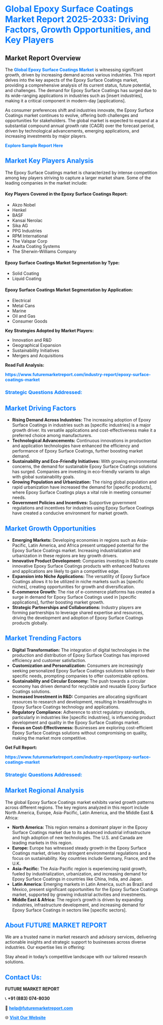<h1 style="color: #007BFF;">Global Epoxy Surface Coatings Market Report 2025-2033: Driving Factors, Growth Opportunities, and Key Players</h1>

<section id="overview">
<h2>Market Report Overview</h2>
<p>The <a href="https://www.futuremarketreport.com/industry-report/epoxy-surface-coatings-market" style="color: #007BFF; text-decoration: none;"><strong>Global Epoxy Surface Coatings Market</strong></a> is witnessing significant growth, driven by increasing demand across various industries. This report delves into the key aspects of the Epoxy Surface Coatings market, providing a comprehensive analysis of its current status, future potential, and challenges. The demand for Epoxy Surface Coatings has surged due to its wide-ranging applications in industries such as [insert industries], making it a critical component in modern-day [applications].</p>
<p>As consumer preferences shift and industries innovate, the Epoxy Surface Coatings market continues to evolve, offering both challenges and opportunities for stakeholders. The global market is expected to expand at a substantial compound annual growth rate (CAGR) over the forecast period, driven by technological advancements, emerging applications, and increasing investments by major players.</p>
</section>

<section id="overview">
<p><a href="https://www.futuremarketreport.com/request-sample/reportId=103905" style="color: #007BFF; text-decoration: none;"><strong>Explore Sample Report Here</strong></a></p>
</section>

<section id="key-players">
<h2 style="color: #007BFF;">Market Key Players Analysis</h2>
<p>The Epoxy Surface Coatings market is characterized by intense competition among key players striving to capture a larger market share. Some of the leading companies in the market include:</p>
<h4>Key Players Covered in the Epoxy Surface Coatings Report:</h4>
<ul><li>Akzo Nobel</li><li>Henkel</li><li>BASF</li><li>Kansai Nerolac</li><li>Sika AG</li><li>PPG Industries</li><li>RPM International</li><li>The Valspar Corp</li><li>Axalta Coating Systems</li><li>The Sherwin-Williams Company</li></ul>
<h4>Epoxy Surface Coatings Market Segmentation by Type:</h4>
<ul><li>Solid Coating</li><li>Liquid Coating</li></ul>

<h4>Epoxy Surface Coatings Market Segmentation by Application:</h4>
<ul><li>Electrical</li><li>Metal Cans</li><li>Marine</li><li>Oil and Gas</li><li>Consumer Goods</li></ul>
<p><strong>Key Strategies Adopted by Market Players:</strong></p>
<ul>
<li>Innovation and R&D</li>
<li>Geographical Expansion</li>
<li>Sustainability Initiatives</li>
<li>Mergers and Acquisitions</li>
</ul>
</section>

<section>
<p><strong>Read Full Analysis: </strong></p><a href="https://www.futuremarketreport.com/industry-report/epoxy-surface-coatings-market" style="color: #007BFF; text-decoration: none;"><strong>https://www.futuremarketreport.com/industry-report/epoxy-surface-coatings-market</strong></a>
<h3 style="color: #007BFF;">Strategic Questions Addressed:</h3>
</section>

<section id="driving-factors">
<h2 style="color: #007BFF;">Market Driving Factors</h2>
<ul>
<li><strong>Rising Demand Across Industries:</strong> The increasing adoption of Epoxy Surface Coatings in industries such as [specific industries] is a major growth driver. Its versatile applications and cost-effectiveness make it a preferred choice among manufacturers.</li>
<li><strong>Technological Advancements:</strong> Continuous innovations in production and application technologies have enhanced the efficiency and performance of Epoxy Surface Coatings, further boosting market demand.</li>
<li><strong>Sustainability and Eco-Friendly Initiatives:</strong> With growing environmental concerns, the demand for sustainable Epoxy Surface Coatings solutions has surged. Companies are investing in eco-friendly variants to align with global sustainability goals.</li>
<li><strong>Growing Population and Urbanization:</strong> The rising global population and rapid urbanization have increased the demand for [specific products], where Epoxy Surface Coatings plays a vital role in meeting consumer needs.</li>
<li><strong>Government Policies and Incentives:</strong> Supportive government regulations and incentives for industries using Epoxy Surface Coatings have created a conducive environment for market growth.</li>
</ul>
</section>

<section id="growth-opportunities">
<h2 style="color: #007BFF;">Market Growth Opportunities</h2>
<ul>
<li><strong>Emerging Markets:</strong> Developing economies in regions such as Asia-Pacific, Latin America, and Africa present untapped potential for the Epoxy Surface Coatings market. Increasing industrialization and urbanization in these regions are key growth drivers.</li>
<li><strong>Innovative Product Development:</strong> Companies investing in R&D to create innovative Epoxy Surface Coatings products with enhanced features and applications are likely to gain a competitive edge.</li>
<li><strong>Expansion into Niche Applications:</strong> The versatility of Epoxy Surface Coatings allows it to be utilized in niche markets such as [specific niches], creating opportunities for growth and diversification.</li>
<li><strong>E-commerce Growth:</strong> The rise of e-commerce platforms has created a surge in demand for Epoxy Surface Coatings used in [specific applications], further boosting market growth.</li>
<li><strong>Strategic Partnerships and Collaborations:</strong> Industry players are forming partnerships to leverage shared expertise and resources, driving the development and adoption of Epoxy Surface Coatings products globally.</li>
</ul>
</section>

<section id="trending-factors">
<h2 style="color: #007BFF;">Market Trending Factors</h2>
<ul>
<li><strong>Digital Transformation:</strong> The integration of digital technologies in the production and distribution of Epoxy Surface Coatings has improved efficiency and customer satisfaction.</li>
<li><strong>Customization and Personalization:</strong> Consumers are increasingly seeking personalized Epoxy Surface Coatings solutions tailored to their specific needs, prompting companies to offer customizable options.</li>
<li><strong>Sustainability and Circular Economy:</strong> The push towards a circular economy has driven demand for recyclable and reusable Epoxy Surface Coatings solutions.</li>
<li><strong>Increased Investment in R&D:</strong> Companies are allocating significant resources to research and development, resulting in breakthroughs in Epoxy Surface Coatings technology and applications.</li>
<li><strong>Regulatory Compliance:</strong> Adherence to strict regulatory standards, particularly in industries like [specific industries], is influencing product development and quality in the Epoxy Surface Coatings market.</li>
<li><strong>Focus on Cost-Effectiveness:</strong> Businesses are exploring cost-efficient Epoxy Surface Coatings solutions without compromising on quality, making the market more competitive.</li>
</ul>
</section>

<section>
<p><strong>Get Full Report: </strong></p><a href="https://www.futuremarketreport.com/industry-report/epoxy-surface-coatings-market" style="color: #007BFF; text-decoration: none;"><strong>https://www.futuremarketreport.com/industry-report/epoxy-surface-coatings-market</strong></a>
<h3 style="color: #007BFF;">Strategic Questions Addressed:</h3>
</section>


<section id="regional-analysis">
<h2 style="color: #007BFF;">Market Regional Analysis</h2>
<p>The global Epoxy Surface Coatings market exhibits varied growth patterns across different regions. The key regions analyzed in this report include North America, Europe, Asia-Pacific, Latin America, and the Middle East & Africa:</p>
<ul>
<li><strong>North America:</strong> This region remains a dominant player in the Epoxy Surface Coatings market due to its advanced industrial infrastructure and high adoption of new technologies. The U.S. and Canada are leading markets in this region.</li>
<li><strong>Europe:</strong> Europe has witnessed steady growth in the Epoxy Surface Coatings market, driven by stringent environmental regulations and a focus on sustainability. Key countries include Germany, France, and the U.K.</li>
<li><strong>Asia-Pacific:</strong> The Asia-Pacific region is experiencing rapid growth, fueled by industrialization, urbanization, and increasing demand for Epoxy Surface Coatings in countries like China, India, and Japan.</li>
<li><strong>Latin America:</strong> Emerging markets in Latin America, such as Brazil and Mexico, present significant opportunities for the Epoxy Surface Coatings market, supported by growing industrial activities and investments.</li>
<li><strong>Middle East & Africa:</strong> The region’s growth is driven by expanding industries, infrastructure development, and increasing demand for Epoxy Surface Coatings in sectors like [specific sectors].</li>
</ul>
</section>

<footer>
<h2 style="color: #007BFF;">About FUTURE MARKET REPORT</h2>
<p>We are a trusted name in market research and advisory services, delivering actionable insights and strategic support to businesses across diverse industries. Our expertise lies in offering:</p>

<p>Stay ahead in today’s competitive landscape with our tailored research solutions.</p>

<h2 style="color: #007BFF;">Contact Us:</h2>
<p><strong>FUTURE MARKET REPORT</strong></p>
<p>📞 <strong>+91 (883) 074-8030</strong></p>
<p>📧 <strong><a href="mailto:help@futuremarketreport.com" style="color: #007BFF;">help@futuremarketreport.com</a></strong></p>
<p>🌐 <strong><a href="https://www.futuremarketreport.com/" style="color: #007BFF;">Visit Our Website</a></strong></p>
</footer>